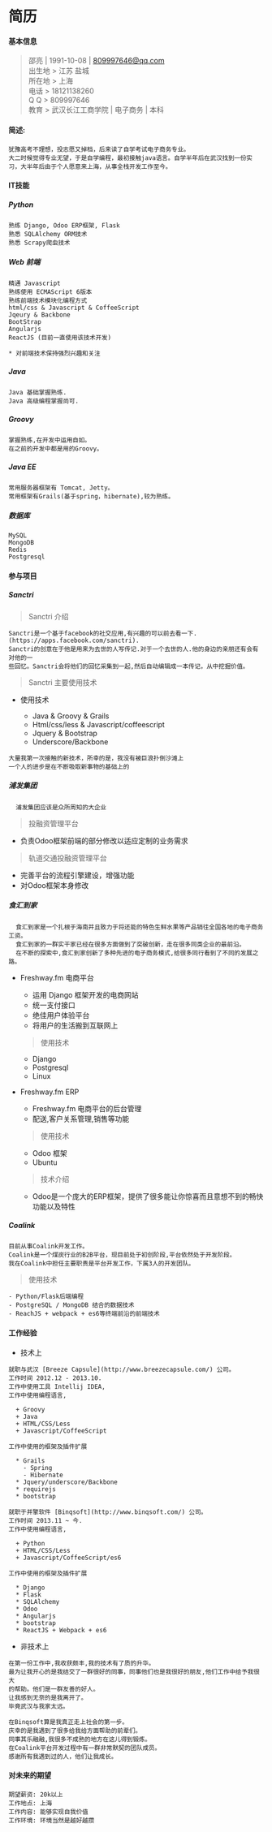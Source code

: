 简历
========

#### 基本信息

> 邵亮 | 1991-10-08 | 809997646@qq.com  
> 出生地 > 江苏 盐城  
> 所在地 > 上海  
> 电话 > 18121138260  
> Q Q > 809997646  
> 教育 > 武汉长江工商学院 | 电子商务 | 本科

#### 简述:

	犹豫高考不理想，投志愿又掉档，后来读了自学考试电子商务专业。
	大二时候觉得专业无望，于是自学编程，最初接触java语言。自学半年后在武汉找到一份实习，大半年后由于个人愿意来上海，从事全栈开发工作至今。


#### IT技能

##### Python

```
熟练 Django, Odoo ERP框架, Flask
熟悉 SQLAlchemy ORM技术
熟悉 Scrapy爬虫技术
```

##### Web 前端
```
精通 Javascript
熟练使用 ECMAScript 6版本
熟练前端技术模块化编程方式
html/css & Javascript & CoffeeScript
Jqeury & Backbone 
BootStrap
Angularjs
ReactJS (目前一直使用该技术开发)

* 对前端技术保持强烈兴趣和关注
```
##### Java

```
Java 基础掌握熟练.
Java 高级编程掌握尚可.
```
##### Groovy

```
掌握熟练,在开发中运用自如。
在之前的开发中都是用的Groovy。
```

##### Java EE

```
常用服务器框架有 Tomcat, Jetty。
常用框架有Grails(基于spring，hibernate),较为熟练。
```

##### 数据库

```
MySQL 
MongoDB 
Redis 
Postgresql
```

#### 参与项目

##### Sanctri

> Sanctri 介绍

  ```
  Sanctri是一个基于facebook的社交应用,有兴趣的可以前去看一下.(https://apps.facebook.com/sanctri).
  Sanctri的创意在于他是用来为去世的人写传记.对于一个去世的人.他的身边的亲朋还有会有对他的一
  些回忆。Sanctri会将他们的回忆采集到一起,然后自动编辑成一本传记，从中挖掘价值。
  ```

> Sanctri 主要使用技术

  * 使用技术
    
    + Java & Groovy & Grails
    + Html/css/less & Javascript/coffeescript
    + Jquery & Bootstrap
    + Underscore/Backbone
  ```
  大量我第一次接触的新技术，所幸的是，我没有被巨浪扑倒沙滩上
  一个人的进步是在不断吸取新事物的基础上的
  ```
  
##### 浦发集团

```
  浦发集团应该是众所周知的大企业
```

> 投融资管理平台
  
  * 负责Odoo框架前端的部分修改以适应定制的业务需求

> 轨道交通投融资管理平台
  
  * 完善平台的流程引擎建设，增强功能
  * 对Odoo框架本身修改

##### 食汇到家

```
  食汇到家是一个扎根于海南并且致力于将还能的特色生鲜水果等产品销往全国各地的电子商务工资。
  食汇到家的一群实干家已经在很多方面做到了突破创新，走在很多同类企业的最前沿。
  在不断的探索中,食汇到家创新了多种先进的电子商务模式,给很多同行看到了不同的发展之路。
```

+ Freshway.fm 电商平台

  * 运用 Django 框架开发的电商网站
  * 统一支付接口
  * 绝佳用户体验平台
  * 将用户的生活搬到互联网上
 
  > 使用技术
    
    - Django
    - Postgresql
    - Linux
  
+ Freshway.fm ERP

  * Freshway.fm 电商平台的后台管理
  * 配送,客户关系管理,销售等功能
  
  > 使用技术
    
    - Odoo 框架
    - Ubuntu

  > 技术介绍
    
    * Odoo是一个庞大的ERP框架，提供了很多能让你惊喜而且意想不到的畅快功能以及特性
    
##### Coalink
```
目前从事Coalink开发工作。
Coalink是一个煤炭行业的B2B平台，现目前处于初创阶段,平台依然处于开发阶段。
我在Coalink中担任主要职责是平台开发工作，下属3人的开发团队。
```
  > 使用技术
    
    - Python/Flask后端编程
    - PostgreSQL / MongoDB 结合的数据技术
    - ReachJS + webpack + es6等终端前沿的前端技术

#### 工作经验

* 技术上

```
就职与武汉 [Breeze Capsule](http://www.breezecapsule.com/) 公司。
工作时间 2012.12 - 2013.10.
工作中使用工具 Intellij IDEA, 
工作中使用编程语言, 

  + Groovy
  + Java
  + HTML/CSS/Less
  + Javascript/CoffeeScript

工作中使用的框架及插件扩展

  * Grails
    - Spring
    - Hibernate
  * Jquery/underscore/Backbone
  * requirejs
  * bootstrap
```

```
就职于并擎软件 [Binqsoft](http://www.binqsoft.com/) 公司。
工作时间 2013.11 ~ 今. 
工作中使用编程语言, 

  + Python
  + HTML/CSS/Less
  + Javascript/CoffeeScript/es6

工作中使用的框架及插件扩展

  * Django
  * Flask
  * SQLAlchemy
  * Odoo
  * Angularjs
  * bootstrap
  * ReactJS + Webpack + es6
```

* 非技术上

``` 
在第一份工作中,我收获颇丰,我的技术有了质的升华。
最为让我开心的是我结交了一群很好的同事，同事他们也是我很好的朋友,他们工作中给予我很大
的帮助。他们是一群友善的好人。
让我感到无奈的是我离开了。
毕竟武汉与我家太远。
```

``` 
在Binqsoft算是我真正走上社会的第一步。
庆幸的是我遇到了很多给我给方面帮助的前辈们。
同事其乐融融,我很多不成熟的地方在这儿得到锻炼。
在Coalink平台开发过程中有一群非常默契的团队成员。
感谢所有我遇到过的人，他们让我成长。
```


#### 对未来的期望
  
  ```
  期望薪资: 20k以上
  工作地点: 上海
  工作内容: 能够实现自我价值
  工作环境: 环境当然是越好越攒
  ```
